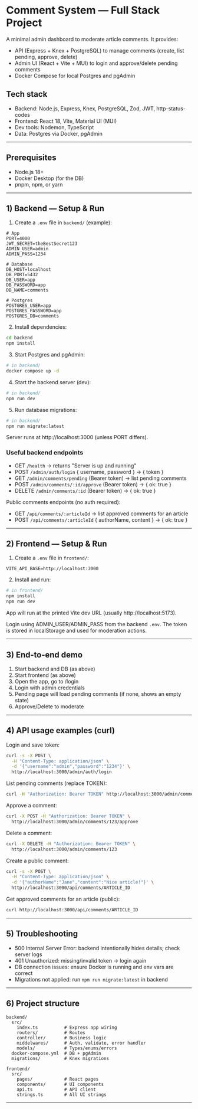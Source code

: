 # Comment System — Full Stack Project

A minimal admin dashboard to moderate article comments. It provides:

- API (Express + Knex + PostgreSQL) to manage comments (create, list pending, approve, delete)
- Admin UI (React + Vite + MUI) to login and approve/delete pending comments
- Docker Compose for local Postgres and pgAdmin

## Tech stack

- Backend: Node.js, Express, Knex, PostgreSQL, Zod, JWT, http-status-codes
- Frontend: React 18, Vite, Material UI (MUI)
- Dev tools: Nodemon, TypeScript
- Data: Postgres via Docker, pgAdmin

---

## Prerequisites

- Node.js 18+
- Docker Desktop (for the DB)
- pnpm, npm, or yarn

---

## 1) Backend — Setup & Run

1. Create a `.env` file in `backend/` (example):

```
# App
PORT=4000
JWT_SECRET=theBestSecret123
ADMIN_USER=admin
ADMIN_PASS=1234

# Database
DB_HOST=localhost
DB_PORT=5432
DB_USER=app
DB_PASSWORD=app
DB_NAME=comments

# Postgres
POSTGRES_USER=app
POSTGRES_PASSWORD=app
POSTGRES_DB=comments
```

2. Install dependencies:

```bash
cd backend
npm install
```

3. Start Postgres and pgAdmin:

```bash
# in backend/
docker compose up -d
```

4. Start the backend server (dev):

```bash
# in backend/
npm run dev
```

5. Run database migrations:

```bash
# in backend/
npm run migrate:latest
```

Server runs at http://localhost:3000 (unless PORT differs).

### Useful backend endpoints

- GET `/health` → returns "Server is up and running"
- POST `/admin/auth/login` { username, password } → { token }
- GET `/admin/comments/pending` (Bearer token) → list pending comments
- POST `/admin/comments/:id/approve` (Bearer token) → { ok: true }
- DELETE `/admin/comments/:id` (Bearer token) → { ok: true }

Public comments endpoints (no auth required):

- GET `/api/comments/:articleId` → list approved comments for an article
- POST `/api/comments/:articleId` { authorName, content } → { ok: true }

---

## 2) Frontend — Setup & Run

1. Create a `.env` file in `frontend/`:

```
VITE_API_BASE=http://localhost:3000
```

2. Install and run:

```bash
# in frontend/
npm install
npm run dev
```

App will run at the printed Vite dev URL (usually http://localhost:5173).

Login using ADMIN_USER/ADMIN_PASS from the backend `.env`. The token is stored in localStorage and used for moderation actions.

---

## 3) End-to-end demo

1. Start backend and DB (as above)
2. Start frontend (as above)
3. Open the app, go to /login
4. Login with admin credentials
5. Pending page will load pending comments (if none, shows an empty state)
6. Approve/Delete to moderate

---

## 4) API usage examples (curl)

Login and save token:

```bash
curl -s -X POST \
  -H "Content-Type: application/json" \
  -d '{"username":"admin","password":"1234"}' \
  http://localhost:3000/admin/auth/login
```

List pending comments (replace TOKEN):

```bash
curl -H "Authorization: Bearer TOKEN" http://localhost:3000/admin/comments/pending
```

Approve a comment:

```bash
curl -X POST -H "Authorization: Bearer TOKEN" \
  http://localhost:3000/admin/comments/123/approve
```

Delete a comment:

```bash
curl -X DELETE -H "Authorization: Bearer TOKEN" \
  http://localhost:3000/admin/comments/123
```

Create a public comment:

```bash
curl -s -X POST \
  -H "Content-Type: application/json" \
  -d '{"authorName":"Jane","content":"Nice article!"}' \
  http://localhost:3000/api/comments/ARTICLE_ID
```

Get approved comments for an article (public):

```bash
curl http://localhost:3000/api/comments/ARTICLE_ID
```

---

## 5) Troubleshooting

- 500 Internal Server Error: backend intentionally hides details; check server logs
- 401 Unauthorized: missing/invalid token → login again
- DB connection issues: ensure Docker is running and env vars are correct
- Migrations not applied: run `npm run migrate:latest` in backend

---

## 6) Project structure

```
backend/
  src/
    index.ts          # Express app wiring
    routers/          # Routes
    controller/       # Business logic
    middelwares/      # Auth, validate, error handler
    models/           # Types/enums/errors
  docker-compose.yml  # DB + pgAdmin
  migrations/         # Knex migrations

frontend/
  src/
    pages/            # React pages
    components/       # UI components
    api.ts            # API client
    strings.ts        # All UI strings
```

---

